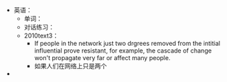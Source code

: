 - 英语：
	- 单词：
	- 对话练习：
	- 2010text3：
		- If people in the network just two drgrees removed from the intitial influential prove resistant, for example, the cascade of change won't propagate very far or affect many people.
		- 如果人们在网络上只是两个
-